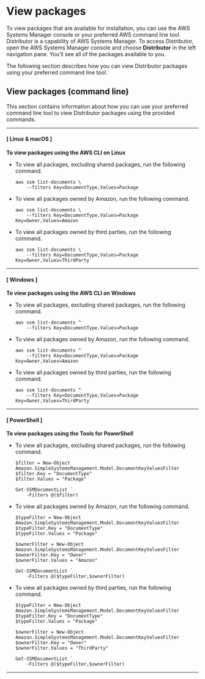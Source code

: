 # View packages<a name="distributor-view-packages"></a>

To view packages that are available for installation, you can use the AWS Systems Manager console or your preferred AWS command line tool\. Distributor is a capability of AWS Systems Manager\. To access Distributor, open the AWS Systems Manager console and choose **Distributor** in the left navigation pane\. You'll see all of the packages available to you\.

The following section describes how you can view Distributor packages using your preferred command line tool\.

## View packages \(command line\)<a name="distributor-view-packages-cmd"></a>

This section contains information about how you can use your preferred command line tool to view Distributor packages using the provided commands\.

------
#### [ Linux & macOS ]

**To view packages using the AWS CLI on Linux**
+ To view all packages, excluding shared packages, run the following command\.

  ```
  aws ssm list-documents \
      --filters Key=DocumentType,Values=Package
  ```
+ To view all packages owned by Amazon, run the following command\.

  ```
  aws ssm list-documents \
      --filters Key=DocumentType,Values=Package Key=Owner,Values=Amazon
  ```
+ To view all packages owned by third parties, run the following command\.

  ```
  aws ssm list-documents \
      --filters Key=DocumentType,Values=Package Key=Owner,Values=ThirdParty
  ```

------
#### [ Windows ]

**To view packages using the AWS CLI on Windows**
+ To view all packages, excluding shared packages, run the following command\.

  ```
  aws ssm list-documents ^
      --filters Key=DocumentType,Values=Package
  ```
+ To view all packages owned by Amazon, run the following command\.

  ```
  aws ssm list-documents ^
      --filters Key=DocumentType,Values=Package Key=Owner,Values=Amazon
  ```
+ To view all packages owned by third parties, run the following command\.

  ```
  aws ssm list-documents ^
      --filters Key=DocumentType,Values=Package Key=Owner,Values=ThirdParty
  ```

------
#### [ PowerShell ]

**To view packages using the Tools for PowerShell**
+ To view all packages, excluding shared packages, run the following command\.

  ```
  $filter = New-Object Amazon.SimpleSystemsManagement.Model.DocumentKeyValuesFilter
  $filter.Key = "DocumentType"
  $filter.Values = "Package"
  
  Get-SSMDocumentList `
      -Filters @($filter)
  ```
+ To view all packages owned by Amazon, run the following command\.

  ```
  $typeFilter = New-Object Amazon.SimpleSystemsManagement.Model.DocumentKeyValuesFilter
  $typeFilter.Key = "DocumentType"
  $typeFilter.Values = "Package"
  
  $ownerFilter = New-Object Amazon.SimpleSystemsManagement.Model.DocumentKeyValuesFilter
  $ownerFilter.Key = "Owner"
  $ownerFilter.Values = "Amazon"
  
  Get-SSMDocumentList `
      -Filters @($typeFilter,$ownerFilter)
  ```
+ To view all packages owned by third parties, run the following command\.

  ```
  $typeFilter = New-Object Amazon.SimpleSystemsManagement.Model.DocumentKeyValuesFilter
  $typeFilter.Key = "DocumentType"
  $typeFilter.Values = "Package"
  
  $ownerFilter = New-Object Amazon.SimpleSystemsManagement.Model.DocumentKeyValuesFilter
  $ownerFilter.Key = "Owner"
  $ownerFilter.Values = "ThirdParty"
  
  Get-SSMDocumentList `
      -Filters @($typeFilter,$ownerFilter)
  ```

------